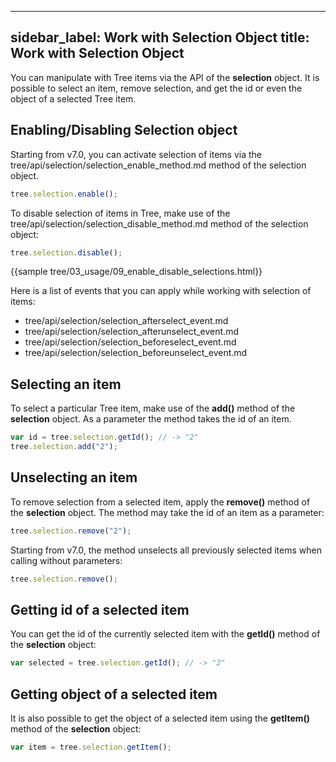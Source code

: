 
---
sidebar_label: Work with Selection Object
title: Work with Selection Object
---          

You can manipulate with Tree items via the API of the **selection** object. It is possible to select an item, remove selection, and get the id or even the object of a selected Tree item.


Enabling/Disabling Selection object
---------------------------------

Starting from v7.0, you can activate selection of items via the tree/api/selection/selection_enable_method.md method of the selection object.

~~~js
tree.selection.enable();
~~~

To disable selection of items in Tree, make use of the tree/api/selection/selection_disable_method.md method of the selection object:

~~~js
tree.selection.disable();
~~~

{{sample tree/03_usage/09_enable_disable_selections.html}}


Here is a list of events that you can apply while working with selection of items:

- tree/api/selection/selection_afterselect_event.md
- tree/api/selection/selection_afterunselect_event.md
- tree/api/selection/selection_beforeselect_event.md
- tree/api/selection/selection_beforeunselect_event.md

Selecting an item
----------------------

To select a particular Tree item, make use of the **add()** method of the **selection** object. As a parameter the method takes the id of an item. 

~~~js
var id = tree.selection.getId(); // -> "2"
tree.selection.add("2");
~~~

Unselecting an item
--------------------

To remove selection from a selected item, apply the **remove()** method of the **selection** object. The method may take the id of an item as a parameter:

~~~js
tree.selection.remove("2"); 
~~~

Starting from v7.0, the method unselects all previously selected items when calling without parameters:

~~~js
tree.selection.remove();
~~~

Getting id of a selected item
-----------------------------

You can get the id of the currently selected item with the **getId()** method of the **selection** object:

~~~js
var selected = tree.selection.getId(); // -> "2"
~~~

Getting object of a selected item
---------------------------------

It is also possible to get the object of a selected item using the **getItem()** method of the **selection** object:

~~~js
var item = tree.selection.getItem();
~~~



